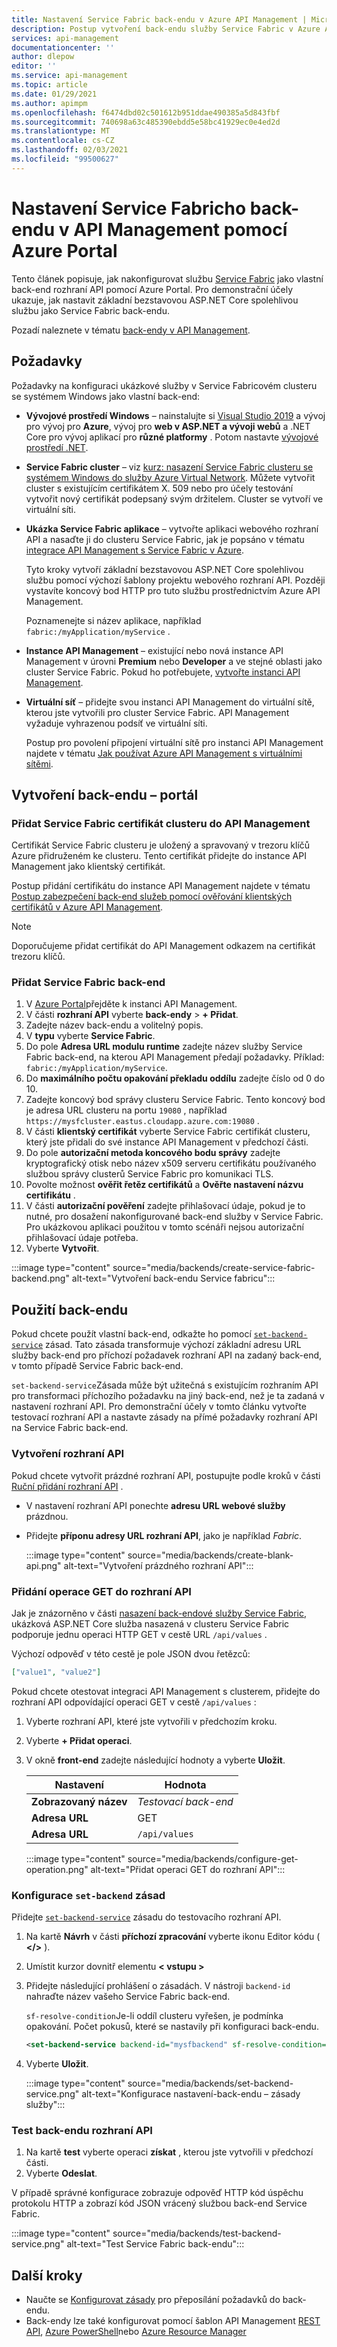 ```yaml
---
title: Nastavení Service Fabric back-endu v Azure API Management | Microsoft Docs
description: Postup vytvoření back-endu služby Service Fabric v Azure API Management pomocí Azure Portal
services: api-management
documentationcenter: ''
author: dlepow
editor: ''
ms.service: api-management
ms.topic: article
ms.date: 01/29/2021
ms.author: apimpm
ms.openlocfilehash: f6474dbd02c501612b951ddae490385a5d843fbf
ms.sourcegitcommit: 740698a63c485390ebdd5e58bc41929ec0e4ed2d
ms.translationtype: MT
ms.contentlocale: cs-CZ
ms.lasthandoff: 02/03/2021
ms.locfileid: "99500627"
---
```

# <a name="set-up-a-service-fabric-backend-in-api-management-using-the-azure-portal"></a>Nastavení Service Fabricho back-endu v API Management pomocí Azure Portal

Tento článek popisuje, jak nakonfigurovat službu [Service Fabric](../service-fabric/service-fabric-api-management-overview.md) jako vlastní back-end rozhraní API pomocí Azure Portal. Pro demonstrační účely ukazuje, jak nastavit základní bezstavovou ASP.NET Core spolehlivou službu jako Service Fabric back-endu.

Pozadí naleznete v tématu [back-endy v API Management](backends.md).

## <a name="prerequisites"></a>Požadavky

Požadavky na konfiguraci ukázkové služby v Service Fabricovém clusteru se systémem Windows jako vlastní back-end:

* **Vývojové prostředí Windows** – nainstalujte si [Visual Studio 2019](https://www.visualstudio.com) a vývoj pro vývoj pro **Azure**, vývoj pro **web v ASP.NET a vývoji webů** a .NET Core pro vývoj aplikací pro **různé platformy** . Potom nastavte [vývojové prostředí .NET](../service-fabric/service-fabric-get-started.md).

* **Service Fabric cluster** – viz [kurz: nasazení Service Fabric clusteru se systémem Windows do služby Azure Virtual Network](../service-fabric/service-fabric-tutorial-create-vnet-and-windows-cluster.md). Můžete vytvořit cluster s existujícím certifikátem X. 509 nebo pro účely testování vytvořit nový certifikát podepsaný svým držitelem. Cluster se vytvoří ve virtuální síti.

* **Ukázka Service Fabric aplikace** – vytvořte aplikaci webového rozhraní API a nasaďte ji do clusteru Service Fabric, jak je popsáno v tématu [integrace API Management s Service Fabric v Azure](../service-fabric/service-fabric-tutorial-deploy-api-management.md).

    Tyto kroky vytvoří základní bezstavovou ASP.NET Core spolehlivou službu pomocí výchozí šablony projektu webového rozhraní API. Později vystavíte koncový bod HTTP pro tuto službu prostřednictvím Azure API Management.

    Poznamenejte si název aplikace, například `fabric:/myApplication/myService` . 

* **Instance API Management** – existující nebo nová instance API Management v úrovni **Premium** nebo  **Developer** a ve stejné oblasti jako cluster Service Fabric. Pokud ho potřebujete, [vytvořte instanci API Management](get-started-create-service-instance.md).

* **Virtuální síť** – přidejte svou instanci API Management do virtuální sítě, kterou jste vytvořili pro cluster Service Fabric. API Management vyžaduje vyhrazenou podsíť ve virtuální síti.

  Postup pro povolení připojení virtuální sítě pro instanci API Management najdete v tématu [Jak používat Azure API Management s virtuálními sítěmi](api-management-using-with-vnet.md).

## <a name="create-backend---portal"></a>Vytvoření back-endu – portál

### <a name="add-service-fabric-cluster-certificate-to-api-management"></a>Přidat Service Fabric certifikát clusteru do API Management

Certifikát Service Fabric clusteru je uložený a spravovaný v trezoru klíčů Azure přidruženém ke clusteru. Tento certifikát přidejte do instance API Management jako klientský certifikát.

Postup přidání certifikátu do instance API Management najdete v tématu [Postup zabezpečení back-end služeb pomocí ověřování klientských certifikátů v Azure API Management](api-management-howto-mutual-certificates.md). 

> [!NOTE]   
> Doporučujeme přidat certifikát do API Management odkazem na certifikát trezoru klíčů. 

### <a name="add-service-fabric-backend"></a>Přidat Service Fabric back-end

1. V [Azure Portal](https://portal.azure.com)přejděte k instanci API Management.
1. V části **rozhraní API** vyberte **back-endy**  >  **+ Přidat**.
1. Zadejte název back-endu a volitelný popis.
1. V **typu** vyberte **Service Fabric**.
1. Do pole **Adresa URL modulu runtime** zadejte název služby Service Fabric back-end, na kterou API Management předají požadavky. Příklad: `fabric:/myApplication/myService`. 
1. Do **maximálního počtu opakování překladu oddílu** zadejte číslo od 0 do 10.
1. Zadejte koncový bod správy clusteru Service Fabric. Tento koncový bod je adresa URL clusteru na portu `19080` , například `https://mysfcluster.eastus.cloudapp.azure.com:19080` .
1. V části **klientský certifikát** vyberte Service Fabric certifikát clusteru, který jste přidali do své instance API Management v předchozí části.
1. Do pole **autorizační metoda koncového bodu správy** zadejte kryptografický otisk nebo název x509 serveru certifikátu používaného službou správy clusterů Service Fabric pro komunikaci TLS.
1. Povolte možnost **ověřit řetěz certifikátů** a **Ověřte nastavení názvu certifikátu** .
1. V části **autorizační pověření** zadejte přihlašovací údaje, pokud je to nutné, pro dosažení nakonfigurované back-end služby v Service Fabric. Pro ukázkovou aplikaci použitou v tomto scénáři nejsou autorizační přihlašovací údaje potřeba.
1. Vyberte **Vytvořit**.

:::image type="content" source="media/backends/create-service-fabric-backend.png" alt-text="Vytvoření back-endu Service fabricu":::

## <a name="use-the-backend"></a>Použití back-endu

Pokud chcete použít vlastní back-end, odkažte ho pomocí [`set-backend-service`](api-management-transformation-policies.md#SetBackendService) zásad. Tato zásada transformuje výchozí základní adresu URL služby back-end pro příchozí požadavek rozhraní API na zadaný back-end, v tomto případě Service Fabric back-end. 

`set-backend-service`Zásada může být užitečná s existujícím rozhraním API pro transformaci příchozího požadavku na jiný back-end, než je ta zadaná v nastavení rozhraní API. Pro demonstrační účely v tomto článku vytvořte testovací rozhraní API a nastavte zásady na přímé požadavky rozhraní API na Service Fabric back-end. 

### <a name="create-api"></a>Vytvoření rozhraní API

Pokud chcete vytvořit prázdné rozhraní API, postupujte podle kroků v části [Ruční přidání rozhraní API](add-api-manually.md) .

* V nastavení rozhraní API ponechte **adresu URL webové služby** prázdnou.
* Přidejte **příponu adresy URL rozhraní API**, jako je například *Fabric*.

  :::image type="content" source="media/backends/create-blank-api.png" alt-text="Vytvoření prázdného rozhraní API":::

### <a name="add-get-operation-to-the-api"></a>Přidání operace GET do rozhraní API

Jak je znázorněno v části [nasazení back-endové služby Service Fabric](../service-fabric/service-fabric-tutorial-deploy-api-management.md#deploy-a-service-fabric-back-end-service), ukázková ASP.NET Core služba nasazená v clusteru Service Fabric podporuje jednu operaci HTTP GET v cestě URL `/api/values` .

Výchozí odpověď v této cestě je pole JSON dvou řetězců:

```json
["value1", "value2"]
```

Pokud chcete otestovat integraci API Management s clusterem, přidejte do rozhraní API odpovídající operaci GET v cestě `/api/values` :

1. Vyberte rozhraní API, které jste vytvořili v předchozím kroku.
1. Vyberte **+ Přidat operaci**.
1. V okně **front-end** zadejte následující hodnoty a vyberte **Uložit**.

     | Nastavení             | Hodnota                             | 
    |---------------------|-----------------------------------|
    | **Zobrazovaný název**    | *Testovací back-end*                       |  
    | **Adresa URL** | GET                               | 
    | **Adresa URL**             | `/api/values`                           | 
    
    :::image type="content" source="media/backends/configure-get-operation.png" alt-text="Přidat operaci GET do rozhraní API":::

### <a name="configure-set-backend-policy"></a>Konfigurace `set-backend` zásad

Přidejte [`set-backend-service`](api-management-transformation-policies.md#SetBackendService) zásadu do testovacího rozhraní API.

1. Na kartě **Návrh** v části **příchozí zpracování** vyberte ikonu Editor kódu ( **</>** ). 
1. Umístit kurzor dovnitř elementu **&lt; vstupu &gt;**
1. Přidejte následující prohlášení o zásadách. V nástroji `backend-id` nahraďte název vašeho Service Fabric back-end.

   `sf-resolve-condition`Je-li oddíl clusteru vyřešen, je podmínka opakování. Počet pokusů, které se nastavily při konfiguraci back-endu.

    ```xml
    <set-backend-service backend-id="mysfbackend" sf-resolve-condition="@(context.LastError?.Reason == "BackendConnectionFailure")"  />
    ```
1. Vyberte **Uložit**.

    :::image type="content" source="media/backends/set-backend-service.png" alt-text="Konfigurace nastavení-back-endu – zásady služby":::

### <a name="test-backend-api"></a>Test back-endu rozhraní API

1. Na kartě **test** vyberte operaci **získat** , kterou jste vytvořili v předchozí části.
1. Vyberte **Odeslat**.

V případě správné konfigurace zobrazuje odpověď HTTP kód úspěchu protokolu HTTP a zobrazí kód JSON vrácený službou back-end Service Fabric.

:::image type="content" source="media/backends/test-backend-service.png" alt-text="Test Service Fabric back-endu":::

## <a name="next-steps"></a>Další kroky

* Naučte se [Konfigurovat zásady](api-management-advanced-policies.md) pro přeposílání požadavků do back-endu.
* Back-endy lze také konfigurovat pomocí šablon API Management [REST API](/rest/api/apimanagement/2020-06-01-preview/backend), [Azure PowerShell](/powershell/module/az.apimanagement/new-azapimanagementbackend)nebo [Azure Resource Manager](../service-fabric/service-fabric-tutorial-deploy-api-management.md)

